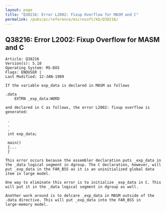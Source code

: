 ```yaml
---
layout: page
title: "Q38216: Error L2002: Fixup Overflow for MASM and C"
permalink: /pubs/pc/reference/microsoft/kb/Q38216/
---
```


## Q38216: Error L2002: Fixup Overflow for MASM and C

	Article: Q38216
	Version(s): 5.10
	Operating System: MS-DOS
	Flags: ENDUSER |
	Last Modified: 12-JAN-1989
	
	If the variable exp_data is declared in MASM as follows
	
	.data
	    EXTRN _exp_data:WORD
	
	and declared in C as follows, the error L2002: fixup overflow is
	generated:
	
	 .
	 .
	 .
	 int exp_data;
	
	 main()
	 {...
	 }
	
	This error occurs because the assembler declaration puts _exp_data in
	the _data logical segment in dgroup. The C declaration, however, will
	put _exp_data in the FAR_BSS as it is an uninitialized global data
	item in large model.
	
	One way to eliminate this error is to initialize _exp_data in C. This
	will put it in the _data logical segment in dgroup as well.
	
	Another work around is to delcare _exp_data in MASM outside of the
	.data directive. This will put _exp_data into the FAR_BSS in
	large-memory model.

